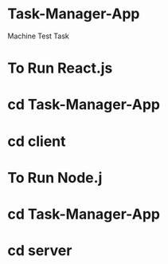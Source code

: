 # Task-Manager-App
Machine Test Task

# To Run React.js
# cd Task-Manager-App
# cd client

# To Run Node.j
# cd Task-Manager-App
# cd server
